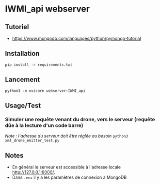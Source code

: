 # IWMI_api webserver
## Tutoriel
- https://www.mongodb.com/languages/python/pymongo-tutorial

## Installation
```pip install -r requirements.txt```

## Lancement
```python3 -m uvicorn webserver:IWMI_api```

## Usage/Test
### Simuler une requête venant du drone, vers le serveur (requête dûe à la lecture d'un code barre)
*Note : l'adresse du serveur doit être réglée au besoin*
```python3 xml_drone_emitter_test.py```

## Notes
- En général le serveur est accessible à l'adresse locale http://127.0.0.1:8000/.
- Dans `.env` il y a les paramètres de connexion à MongoDB